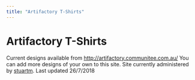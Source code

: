 ```yaml
---
title: "Artifactory T-Shirts"
---
```

# Artifactory T-Shirts

Current designs available from <http://artifactory.communitee.com.au/> You can add more designs of your own to this site. Site currently administered by [stuartm](/user/stuartm). Last updated 26/7/2018

